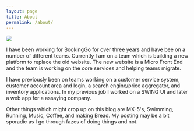 ```yaml
---
layout: page
title: About
permalink: /about/
---
```


<img style="border-radius: 5px; border" src="https://s.gravatar.com/avatar/21d85f4355f68145a248c33ce919fa17?s=150">

I have been working for BookingGo for over three years and have bee on a number of different teams.
Currently I am on a team which is building a new platform to replace the old website.
The new website is a Micro Front End and the team is working on the core services and helping teams migrate.

I have previously been on teams working on a customer service system, customer account area and login, a search engine/price aggregator, and inventory applications.
In my previous job I worked on a SWING UI and later a web app for a assaying company.

Other things which might crop up on this blog are MX-5's, Swimming, Running, Music, Coffee, and making Bread.
My posting may be a bit sporadic as I go through fazes of doing things and not.
